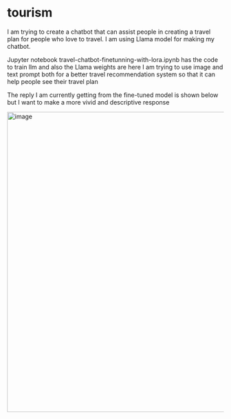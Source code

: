 # tourism
I am trying to create a chatbot that can assist people in creating a travel plan for people who love to travel.
I am using Llama model for making my chatbot.

Jupyter notebook travel-chatbot-finetunning-with-lora.ipynb has the code to train llm and also the Llama weights are here
I am trying to use image and text prompt both for a better travel recommendation system so that it can help people see their travel plan

The reply I am currently getting from the fine-tuned model is shown below but I want to make a more vivid and descriptive response

<img width="1316" height="698" alt="image" src="https://github.com/user-attachments/assets/ebf8a65e-a335-4387-bf4a-427cc6164690" />
